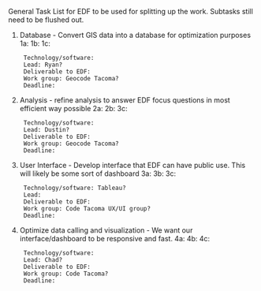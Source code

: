 General Task List for EDF to be used for splitting up the work. 
Subtasks still need to be flushed out. 

1. Database - Convert GIS data into a database for optimization purposes
     1a:
     1b:
     1c:
     
        Technology/software: 
        Lead: Ryan?
        Deliverable to EDF:
        Work group: Geocode Tacoma?
        Deadline:

2. Analysis - refine analysis to answer EDF focus questions in most efficient way possible
     2a:
     2b:
     3c:
     
        Technology/software: 
        Lead: Dustin?
        Deliverable to EDF:
        Work group: Geocode Tacoma?
        Deadline:

3. User Interface - Develop interface that EDF can have public use. This will likely be some sort of dashboard
     3a:
     3b:
     3c:
     
        Technology/software: Tableau?
        Lead: 
        Deliverable to EDF:
        Work group: Code Tacoma UX/UI group?
        Deadline:

4. Optimize data calling and visualization - We want our interface/dashboard to be responsive and fast. 
     4a:
     4b:
     4c:
     
        Technology/software: 
        Lead: Chad?
        Deliverable to EDF:
        Work group: Code Tacoma?
        Deadline:
